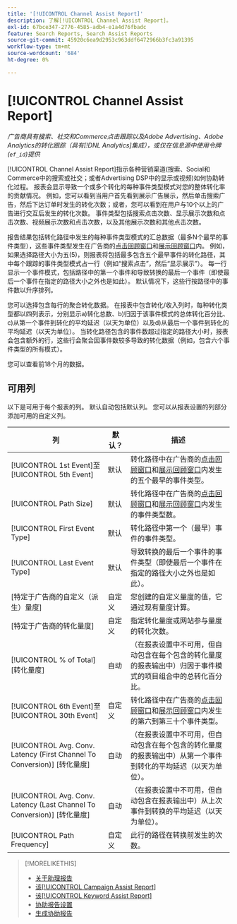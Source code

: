 ```yaml
---
title: '[!UICONTROL Channel Assist Report]'
description: 了解[!UICONTROL Channel Assist Report]。
exl-id: 67bce347-2776-4585-adb4-e1a4d76fbadc
feature: Search Reports, Search Assist Reports
source-git-commit: 45920c6ea9d2953c963ddf6472966b3fc3a91395
workflow-type: tm+mt
source-wordcount: '684'
ht-degree: 0%

---
```


# [!UICONTROL Channel Assist Report]

*广告商具有搜索、社交和Commerce点击跟踪以及Adobe Advertising、Adobe Analytics的转化跟踪（具有[!DNL Analytics]集成），或仅在信息源中使用令牌(`ef_id`)提供*

[!UICONTROL Channel Assist Report]指示各种营销渠道(搜索、Social和Commerce中的搜索或社交；或者Advertising DSP中的显示或视频)如何协助转化过程。 报表会显示导致一个或多个转化的每种事件类型模式对您的整体转化率的贡献情况。 例如，您可以看到当用户首先看到展示广告展示，然后单击搜索广告，然后下达订单时发生的转化次数；或者，您可以看到在用户与10个以上的广告进行交互后发生的转化次数。 事件类型包括搜索点击次数、显示展示次数和点击次数、视频展示次数和点击次数，以及其他展示次数和其他点击次数。<!-- [DSP metrics may show up as "Other Path Length (<length>)" or empty; we're supposed to fill in more values for DSP at some point.] -->

报告结果包括转化路径中发生的每种事件类型模式的汇总数据（最多N个最早的事件类型），这些事件类型发生在广告商的[点击回顾窗口](/help/search-social-commerce/glossary.md#c-d)和[展示回顾窗口](/help/search-social-commerce/glossary.md#i-j)内。 例如，如果选择路径大小为五(5)，则报表将包括最多包含五个最早事件的转化路径，其中每个跟踪的事件类型模式占一行（例如“搜索点击”，然后“显示展示”）。 每一行显示一个事件模式，包括路径中的第一个事件和导致转换的最后一个事件（即使最后一个事件在指定的路径大小之外也是如此）。 默认情况下，这些行按路径中的事件数以升序排列。

您可以选择包含每行的聚合转化数据。 在报表中包含转化/收入列时，每种转化类型都以四列表示，分别显示a)转化总数、b)归因于该事件模式的总体转化百分比、c)从第一个事件到转化的平均延迟（以天为单位）以及d)从最后一个事件到转化的平均延迟（以天为单位）。 当转化路径包含的事件数超过指定的路径大小时，报表会包含额外的行，这些行会聚合因事件数较多导致的转化数据（例如，包含六个事件类型的所有模式）。

您可以查看前18个月的数据。

## 可用列

以下是可用于每个报表的列。 默认自动包括默认列。 您可以从报表设置的列部分添加可用的自定义列。

| 列 | 默认？ | 描述 |
| ---- | ---- | ---- |
| [!UICONTROL 1st Event]至[!UICONTROL 5th Event] | 默认 | 转化路径中在广告商的[点击回顾窗口](/help/search-social-commerce/glossary.md#c-d)和[展示回顾窗口](/help/search-social-commerce/glossary.md#i-j)内发生的五个最早的事件类型。 |
| [!UICONTROL Path Size] | 默认 | 转化路径中在广告商的[点击回顾窗口](/help/search-social-commerce/glossary.md#c-d)和[展示回顾窗口](/help/search-social-commerce/glossary.md#i-j)内发生的事件类型数。 |
| [!UICONTROL First Event Type] | 默认 | 转化路径中第一个（最早）事件的事件类型。 |
| [!UICONTROL Last Event Type] | 默认 | 导致转换的最后一个事件的事件类型（即使最后一个事件在指定的路径大小之外也是如此）。 |
| \[特定于广告商的自定义（派生）量度\] | 自定义 | 您创建的自定义量度的值，它通过现有量度计算。 |
| \[特定于广告商的转化量度\] | 自定义 | 指定转化量度或网站参与量度的转化次数。 |
| [!UICONTROL % of Total] \[转化量度\] | 自动 | （在报表设置中不可用，但自动包含在每个包含的转化量度的报表输出中）归因于事件模式的项目组合中的总转化百分比。 |
| [!UICONTROL 6th Event]至[!UICONTROL 30th Event] | 自定义 | 转化路径中在广告商的[点击回顾窗口](/help/search-social-commerce/glossary.md#c-d)和[展示回顾窗口](/help/search-social-commerce/glossary.md#i-j)内发生的第六到第三十个事件类型。 |
| [!UICONTROL Avg. Conv. Latency (First Channel To Conversion)] \[转化量度\] | 自动 | （在报表设置中不可用，但自动包含在每个包含的转化量度的报表输出中）从第一个事件到转化的平均延迟（以天为单位）。 |
| [!UICONTROL Avg. Conv. Latency (Last Channel To Conversion)] \[转化量度\] | 自动 | （在报表设置中不可用，但自动包含在报表输出中）从上次事件到转换的平均延迟（以天为单位）。 |
| [!UICONTROL Path Frequency] | 自定义 | 此行的路径在转换前发生的次数。 |

>[!MORELIKETHIS]
>
>* [关于助理报告](assist-report-about.md)
>* [该[!UICONTROL Campaign Assist Report]](campaign-assist-report.md)
>* [该[!UICONTROL Keyword Assist Report]](keyword-assist-report.md)
>* [协助报告设置](assist-report-settings.md)
>* [生成协助报告](assist-report-generate.md)

